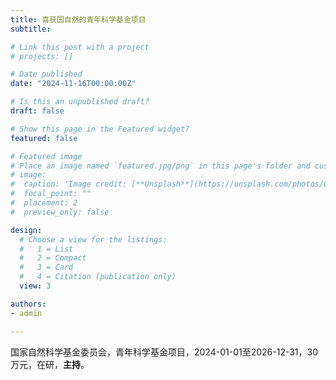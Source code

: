 ```yaml
---
title: 喜获国自然的青年科学基金项目
subtitle: 

# Link this post with a project
# projects: []

# Date published
date: "2024-11-16T00:00:00Z"

# Is this an unpublished draft?
draft: false

# Show this page in the Featured widget?
featured: false

# Featured image
# Place an image named `featured.jpg/png` in this page's folder and customize its options here.
# image:
#  caption: 'Image credit: [**Unsplash**](https://unsplash.com/photos/CpkOjOcXdUY)'
#  focal_point: ""
#  placement: 2
#  preview_only: false

design:
  # Choose a view for the listings:
  #   1 = List
  #   2 = Compact
  #   3 = Card
  #   4 = Citation (publication only)
  view: 3

authors:
- admin

---
```


国家自然科学基金委员会，青年科学基金项目，2024-01-01至2026-12-31，30万元，在研，**主持**。